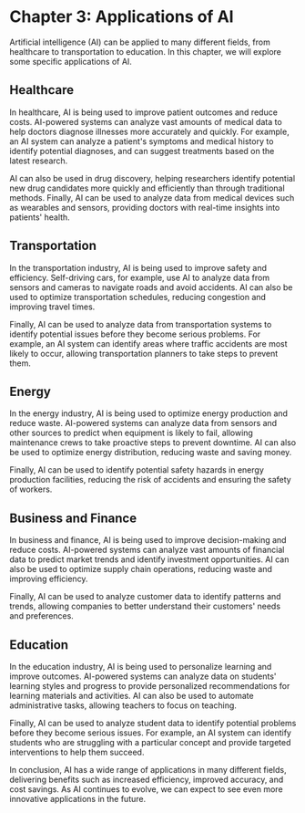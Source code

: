 Chapter 3: Applications of AI
=============================

Artificial intelligence (AI) can be applied to many different fields, from healthcare to transportation to education. In this chapter, we will explore some specific applications of AI.

Healthcare
----------

In healthcare, AI is being used to improve patient outcomes and reduce costs. AI-powered systems can analyze vast amounts of medical data to help doctors diagnose illnesses more accurately and quickly. For example, an AI system can analyze a patient's symptoms and medical history to identify potential diagnoses, and can suggest treatments based on the latest research.

AI can also be used in drug discovery, helping researchers identify potential new drug candidates more quickly and efficiently than through traditional methods. Finally, AI can be used to analyze data from medical devices such as wearables and sensors, providing doctors with real-time insights into patients' health.

Transportation
--------------

In the transportation industry, AI is being used to improve safety and efficiency. Self-driving cars, for example, use AI to analyze data from sensors and cameras to navigate roads and avoid accidents. AI can also be used to optimize transportation schedules, reducing congestion and improving travel times.

Finally, AI can be used to analyze data from transportation systems to identify potential issues before they become serious problems. For example, an AI system can identify areas where traffic accidents are most likely to occur, allowing transportation planners to take steps to prevent them.

Energy
------

In the energy industry, AI is being used to optimize energy production and reduce waste. AI-powered systems can analyze data from sensors and other sources to predict when equipment is likely to fail, allowing maintenance crews to take proactive steps to prevent downtime. AI can also be used to optimize energy distribution, reducing waste and saving money.

Finally, AI can be used to identify potential safety hazards in energy production facilities, reducing the risk of accidents and ensuring the safety of workers.

Business and Finance
--------------------

In business and finance, AI is being used to improve decision-making and reduce costs. AI-powered systems can analyze vast amounts of financial data to predict market trends and identify investment opportunities. AI can also be used to optimize supply chain operations, reducing waste and improving efficiency.

Finally, AI can be used to analyze customer data to identify patterns and trends, allowing companies to better understand their customers' needs and preferences.

Education
---------

In the education industry, AI is being used to personalize learning and improve outcomes. AI-powered systems can analyze data on students' learning styles and progress to provide personalized recommendations for learning materials and activities. AI can also be used to automate administrative tasks, allowing teachers to focus on teaching.

Finally, AI can be used to analyze student data to identify potential problems before they become serious issues. For example, an AI system can identify students who are struggling with a particular concept and provide targeted interventions to help them succeed.

In conclusion, AI has a wide range of applications in many different fields, delivering benefits such as increased efficiency, improved accuracy, and cost savings. As AI continues to evolve, we can expect to see even more innovative applications in the future.
